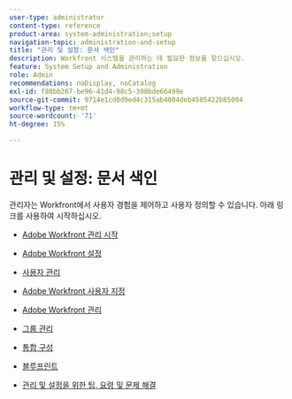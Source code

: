 ```yaml
---
user-type: administrator
content-type: reference
product-area: system-administration;setup
navigation-topic: administration-and-setup
title: "관리 및 설정: 문서 색인"
description: Workfront 시스템을 관리하는 데 필요한 정보를 찾으십시오.
feature: System Setup and Administration
role: Admin
recommendations: noDisplay, noCatalog
exl-id: f80bb267-be96-41d4-98c5-398bde66499e
source-git-commit: 9714e1cd0d9ed4c315ab4004deb4585422b85094
workflow-type: tm+mt
source-wordcount: '71'
ht-degree: 15%

---
```


# 관리 및 설정: 문서 색인

<!-- Audited: 12/2023 -->

관리자는 Workfront에서 사용자 경험을 제어하고 사용자 정의할 수 있습니다. 아래 링크를 사용하여 시작하십시오.

* [Adobe Workfront 관리 시작](../administration-and-setup/get-started-wf-administration/get-started-with-wf-administration.md)
  <!--
  <li data-mc-conditions="QuicksilverOrClassic.Draft mode"><a href="../administration-and-setup/adobe-admin-console/wf-admin-in-admin-console.md" class="MCXref xref" xrefformat="{para}">Workfront administration in the Adobe Admin Console</a> </li>
  -->

* [Adobe Workfront 설정](../administration-and-setup/set-up-workfront/set-up-workfront.md)
* [사용자 관리](../administration-and-setup/add-users/add-users.md)
* [Adobe Workfront 사용자 지정](../administration-and-setup/customize-workfront/customize-workfront.md)
* [Adobe Workfront 관리](../administration-and-setup/manage-workfront/manage-workfront.md)
* [그룹 관리](../administration-and-setup/manage-groups/manage-groups.md)
* [통합 구성](../administration-and-setup/configure-integrations/workfront-integrations.md)
* [블루프린트](../administration-and-setup/blueprints/blueprints.md)
* [관리 및 설정을 위한 팁, 요령 및 문제 해결](../administration-and-setup/tips-tricks-and-troubleshooting/ttt-admin-setup.md)
